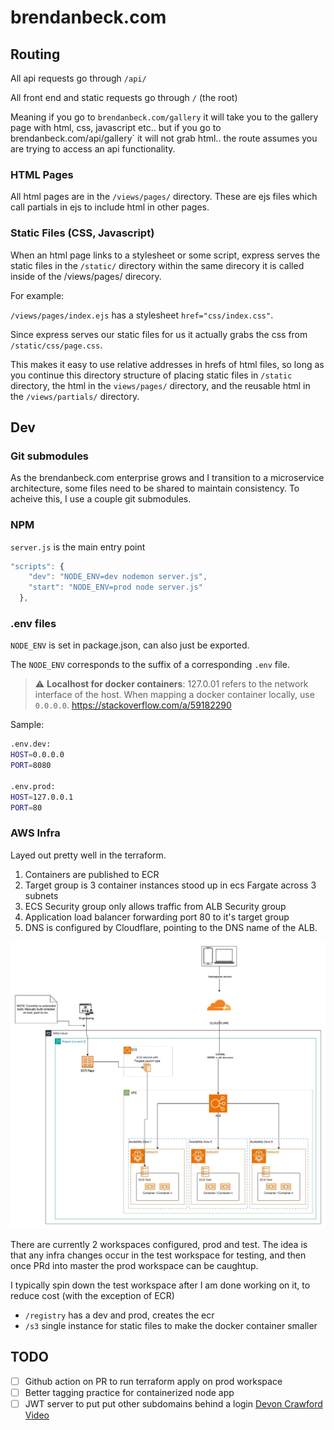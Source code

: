 # brendanbeck.com

## Routing
All api requests go through `/api/`

All front end and static requests go through `/` (the root)

Meaning if you go to `brendanbeck.com/gallery` it will take you to the gallery page with html, css, javascript etc..
but if you go to brendanbeck.com/api/gallery` it will not grab html.. the route assumes you are trying to access an api functionality.

### HTML Pages
All html pages are in the `/views/pages/` directory.
These are ejs files which call partials in ejs to include html in other pages.

### Static Files (CSS, Javascript)
When an html page links to a stylesheet or some script, express serves the static files in the `/static/` directory within the same direcory it is called inside of the /views/pages/ direcory.

For example:

`/views/pages/index.ejs` has a stylesheet `href="css/index.css"`.

Since express serves our static files for us it actually grabs the css from `/static/css/page.css`.

This makes it easy to use relative addresses in hrefs of html files, so long as you continue this directory structure of placing static files in `/static` directory, the html in the `views/pages/` directory, and the reusable html in the `/views/partials/` directory.

## Dev

### Git submodules
As the brendanbeck.com enterprise grows and I transition to a microservice architecture, some files need to be shared to maintain consistency.
To acheive this, I use a couple git submodules.

### NPM
`server.js` is the main entry point
```js
"scripts": {
    "dev": "NODE_ENV=dev nodemon server.js",
    "start": "NODE_ENV=prod node server.js"
  },
```

### .env files
`NODE_ENV` is set in package.json, can also just be exported.

The `NODE_ENV` corresponds to the suffix of a corresponding `.env` file.

> :warning: **Localhost for docker containers**: 127.0.01 refers to the network interface of the host. When mapping a docker container locally, use `0.0.0.0`. https://stackoverflow.com/a/59182290

Sample:
```bash
.env.dev:
HOST=0.0.0.0
PORT=8080

.env.prod:
HOST=127.0.0.1
PORT=80
```

### AWS Infra
Layed out pretty well in the terraform.
1. Containers are published to ECR
1. Target group is 3 container instances stood up in ecs Fargate across 3 subnets
  1. ECS Security group only allows traffic from ALB Security group
1. Application load balancer forwarding port 80 to it's target group
1. DNS is configured by Cloudflare, pointing to the DNS name of the ALB.

![Network diagram](https://github.com/brendanbeck62/brendanbeckcom/blob/master/docs/bbcom-architecture.jpg?raw=true)


There are currently 2 workspaces configured, prod and test.
The idea is that any infra changes occur in the test workspace for testing, and then once PRd into master the prod workspace can be caughtup.

I typically spin down the test workspace after I am done working on it, to reduce cost (with the exception of ECR)

- `/registry` has a dev and prod, creates the ecr
- `/s3` single instance for static files to make the docker container smaller


## TODO
- [ ] Github action on PR to run terraform apply on prod workspace
- [ ] Better tagging practice for containerized node app
- [ ] JWT server to put put other subdomains behind a login [Devon Crawford Video](https://www.youtube.com/watch?v=SC7lLm6QAb8&ab_channel=DevonCrawford)
